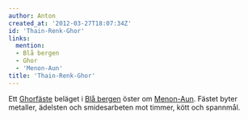 ```yaml
---
author: Anton
created_at: '2012-03-27T18:07:34Z'
id: 'Thain-Renk-Ghor'
links:
  mention:
  - Blå bergen
  - Ghor
  - 'Menon-Aun'
title: 'Thain-Renk-Ghor'
---
```


Ett [Ghorfäste] beläget i [Blå bergen] öster om [Menon-Aun]. Fästet byter metaller, ädelsten och
smidesarbeten mot timmer, kött och spannmål.

  [Ghorfäste]: Ghor
  [Blå bergen]: Blå_bergen
  [Menon-Aun]: Menon-Aun
